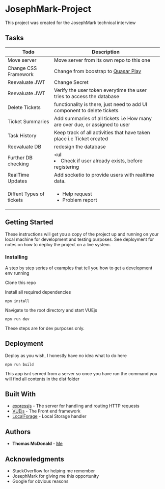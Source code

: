 # JosephMark-Project

This project was created for the JosephMark technical interview

## Tasks

| Todo             | Description                                                             |
|------------------|-------------------------------------------------------------------------|
| Move server |   Move server from its own repo to this one                         |
| Change CSS Framework | Change from boostrap to [Quasar Play](https://quasar-framework.org) |
| Reevaluate JWT   | Change Secret                                                           |
| Reevaluate JWT   | Verify the user token everytime the user tries to access the database   |
| Delete Tickets   | functionality is there, just need to add UI component to delete tickets |
| Ticket Summaries | Add summaries of all tickets i.e How many are over due, or assigned to user |
| Task History     | Keep track of all activities that have taken place i.e Ticket created |
| Reevaluate DB | redesign the database |
| Further DB checking | <ul<li>Check if user already exists, before registering</li></ul> |
| RealTime Updates | Add socketio to provide users with realtime data.                       |
| Diffent Types of tickets | <ul><li>Help request</li><li>Problem report</li></ul>    |



## Getting Started

These instructions will get you a copy of the project up and running on your local machine for development and testing purposes. See deployment for notes on how to deploy the project on a live system.

### Installing

A step by step series of examples that tell you how to get a development env running

Clone this repo

Install all required dependencies
```
npm install
```
Navigate to the root directory and start VUEjs 
```
npm run dev
```
These steps are for dev purposes only.

## Deployment

Deploy as you wish, I honestly have no idea what to do here
```
npm run build
```
This app isnt served from a server so once you have run the command you will find all contents in the dist folder


## Built With

- [expressjs](https://github.com/expressjs/express) - The server for handling and routing HTTP requests
- [VUEjs](https://vuejs.org/) - The Front end framework
- [LocalForage](https://github.com/localForage/localForage) - Local Storage handler



## Authors

* **Thomas McDonald** - [Me](http://thomasmcdonald.id.au)


## Acknowledgments

* StackOverflow for helping me remember
* JosephMark for giving me this opportunity
* Google for obvious reasons

